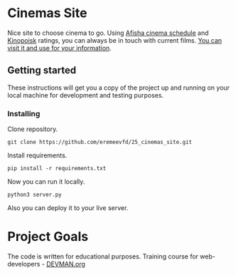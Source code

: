 # Cinemas Site

Nice site to choose cinema to go. Using [Afisha cinema schedule](https://www.afisha.ru/msk/schedule_cinema/) and 
[Kinopoisk](https://kinopoisk.ru) ratings,
you can always be in touch with current films. [You can visit it and use for your information](https://cinemas-site-eremeevfd.herokuapp.com/).

## Getting started

These instructions will get you a copy of the project up and running on your local machine for development and testing purposes. 

### Installing

Clone repository.
```
git clone https://github.com/eremeevfd/25_cinemas_site.git
``` 
Install requirements.
```
pip install -r requirements.txt
```
Now you can run it locally.
```
python3 server.py
```
Also you can deploy it to your live server.

# Project Goals

The code is written for educational purposes. Training course for web-developers - [DEVMAN.org](https://devman.org)
